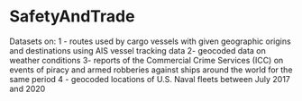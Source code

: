 # SafetyAndTrade

Datasets on: 
1 - routes used by cargo vessels with given geographic origins and destinations using AIS vessel tracking data
2- geocoded data on weather conditions
3- reports of the Commercial Crime Services (ICC) on events of piracy and armed robberies against ships around the world for the same period
4 - geocoded locations of U.S. Naval fleets between July 2017 and 2020
